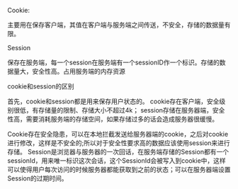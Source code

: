 Cookie:

主要用在保存客户端，其值在客户端与服务端之间传送，不安全，存储的数据量有限。

Session

保存在服务端，每一个session在服务端有一个sessionID作一个标识。存储的数据量大，安全性高。占用服务端的内存资源



 cookie和session的区别

首先，cookie和session都是用来保存用户状态的。
cookie存在客户端，安全级别很低，有存储量的限制、存储大小不超过4k；
session存储在服务器端，安全性高，需要消耗服务端的存储空间，如果存储过多的话会造成服务器很缓慢。

Cookie存在安全隐患，可以在本地拦截发送给服务器端的cookie，之后对cookie进行修改，这样是不安全的;所以对于安全性要求高的数据应该使用session来进行存储。
Session是浏览器与服务器的一次回话，在服务端存储的Session都有一个sessionId，用来唯一标识这次会话，这个SessionId会被写入到cookie中，这样可以使得用户每次访问的时候服务器都能获取到之前的状态；可以在服务器端设置Session的过期时间。